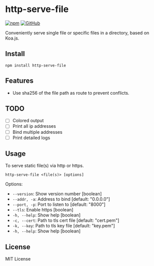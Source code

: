 # http-serve-file

[![npm](https://img.shields.io/npm/v/http-serve-file)](https://www.npmjs.com/package/http-serve-file)
[![GitHub](https://img.shields.io/github/license/DCsunset/http-serve-file?color=blue)](https://github.com/DCsunset/http-serve-file)

Conveniently serve single file or specific files in a directory, based on Koa.js.

## Install

```
npm install http-serve-file
```

## Features

* Use sha256 of the file path as route to prevent conflicts.

## TODO

* [ ] Colored output
* [ ] Print all ip addresses
* [ ] Bind multiple addresses
* [ ] Print detailed logs

## Usage

To serve static file(s) via http or https.

```
http-serve-file <file(s)> [options]
```

Options:

* `--version`: Show version number [boolean]
* `--addr, -a`: Address to bind [default: "0.0.0.0"]
* `--port, -p`: Port to listen to [default: "8000"]
* `--tls`: Enable https [boolean]
* `-h, --help`: Show help [boolean]
* `-c, --cert`: Path to tls cert file [default: "cert.pem"]
* `-k, --key`: Path to tls key file [default: "key.pem"]
* `-h, --help`: Show help [boolean]

## License

MIT License
